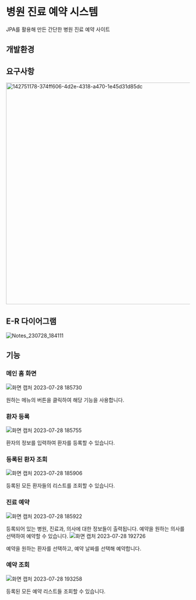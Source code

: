 # 병원 진료 예약 시스템
JPA를 활용해 만든 간단한 병원 진료 예약 사이트
## 개발환경


## 요구사항
<img width="606" alt="142751178-374ff606-4d2e-4318-a470-1e45d31d85dc" src="https://github.com/jmd5314/Hospital-Reservation/assets/130066345/dffd53e7-44e9-436c-9d23-aa2035d4dfd9">

## E-R 다이어그램
![Notes_230728_184111](https://github.com/jmd5314/Hospital-Reservation/assets/130066345/c66b2358-1924-453b-9929-85be212ab42d)

## 기능
### 메인 홈 화면
![화면 캡처 2023-07-28 185730](https://github.com/jmd5314/Hospital-Reservation/assets/130066345/efd99b7c-3d93-4e48-b2c6-31138bc573fb)

원하는 메뉴의 버튼을 클릭하여 해당 기능을 사용합니다.
### 환자 등록
![화면 캡처 2023-07-28 185755](https://github.com/jmd5314/Hospital-Reservation/assets/130066345/9df68df6-cf26-405a-9020-48142eb744c1)

환자의 정보를 입력하여 환자를 등록할 수 있습니다.
### 등록된 환자 조회
![화면 캡처 2023-07-28 185906](https://github.com/jmd5314/Hospital-Reservation/assets/130066345/7b272b32-33cd-4c74-9bf4-2d57d24dacd0)

등록된 모든 환자들의 리스트를 조회할 수 있습니다.
### 진료 예약
![화면 캡처 2023-07-28 185922](https://github.com/jmd5314/Hospital-Reservation/assets/130066345/a9b489f4-849d-49bb-8022-a7fe439de90f)

등록되어 있는 병원, 진료과, 의사에 대한 정보들이 출력됩니다. 예약을 원하는 의사를 선택하여 예약할 수 있습니다.
![화면 캡처 2023-07-28 192726](https://github.com/jmd5314/Hospital-Reservation/assets/130066345/ec08f889-b0f8-4c01-9362-9e555940db51)

예약을 원하는 환자를 선택하고, 예약 날짜를 선택해 예약합니다.
### 예약 조회
![화면 캡처 2023-07-28 193258](https://github.com/jmd5314/Hospital-Reservation/assets/130066345/a6ad1c30-d727-4be1-806c-08e702bb0cd1)

등록된 모든 예약 리스트들 조회할 수 있습니다.
